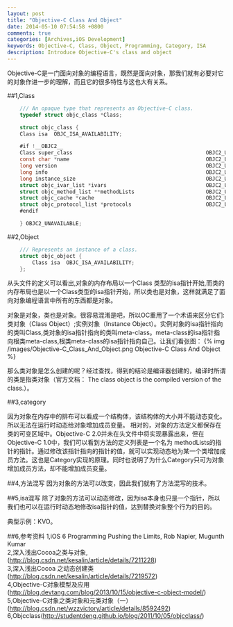 ```yaml
---
layout: post
title: "Objective-C Class And Object"
date: 2014-05-10 07:54:58 +0800
comments: true
categories: [Archives,iOS Development]
keywords: Objective-C, Class, Object, Programming, Category, ISA
description: Introduce Objective-C's class and object
---
```


Objective-C是一门面向对象的编程语言，既然是面向对象，那我们就有必要对它的对象作进一步的理解，而且它的很多特性与这也大有关系。

##1,Class
``` objective-c
	/// An opaque type that represents an Objective-C class.
	typedef struct objc_class *Class;

	struct objc_class {
    Class isa  OBJC_ISA_AVAILABILITY;

	#if !__OBJC2__
    Class super_class                                        	OBJC2_UNAVAILABLE;
    const char *name                                         	OBJC2_UNAVAILABLE;
    long version                                             	OBJC2_UNAVAILABLE;
    long info                                                	OBJC2_UNAVAILABLE;
    long instance_size                                       	OBJC2_UNAVAILABLE;
    struct objc_ivar_list *ivars                             	OBJC2_UNAVAILABLE;
    struct objc_method_list **methodLists                    	OBJC2_UNAVAILABLE;
    struct objc_cache *cache                                 	OBJC2_UNAVAILABLE;
    struct objc_protocol_list *protocols                     	OBJC2_UNAVAILABLE;
	#endif

	} OBJC2_UNAVAILABLE;
```

<!-- more -->

##2,Object
``` objective-c 
	/// Represents an instance of a class.
	struct objc_object {
    	Class isa  OBJC_ISA_AVAILABILITY;
	};
```

从头文件的定义可以看出,对象的内存布局以一个Class 类型的isa指针开始,而类的内存布局也是以一个Class类型的isa指针开始，所以类也是对象，这样就满足了面向对象编程语言中所有的东西都是对象。

对象是对象，类也是对象。很容易混淆是吧，所以OC重用了一个术语来区分它们:类对象（Class Object）;实例对象（Instance Object）。实例对象的isa指针指向的类叫Class,类对象的isa指针指向的类叫meta-class。meta-class的isa指针指向根类meta-class,根类meta-class的isa指针指向自己。让我们看张图：
{% img /images/Objective-C_Class_And_Object.png Objective-C Class And Object  %}

那么类对象是怎么创建的呢？经过查找，得到的结论是编译器创建的，编译时所谓的类是指类对象（官方文档： The class object is the compiled version of the class.）。


##3,category

因为对象在内存中的排布可以看成一个结构体，该结构体的大小并不能动态变化。所以无法在运行时动态给对象增加成员变量。
相对的，对象的方法定义都保存在类的可变区域中。Objective-C 2.0并未在头文件中将实现暴露出来，但在Objective-C 1.0中，我们可以看到方法的定义列表是一个名为 methodLists的指针的指针。通过修改该指针指向的指针的值，就可以实现动态地为某一个类增加成员方法。这也是Category实现的原理。同时也说明了为什么Category只可为对象增加成员方法，却不能增加成员变量。


##4,方法混写
因为对象的方法可以改变，因此我们就有了方法混写的技术。

##5,isa混写
除了对象的方法可以动态修改，因为isa本身也只是一个指针，所以我们也可以在运行时动态地修改isa指针的值，达到替换对象整个行为的目的。

典型示例：KVO。

##6,参考资料
1,iOS 6 Programming Pushing the Limits, Rob Napier, Mugunth Kumar  
2,深入浅出Cocoa之类与对象,(http://blog.csdn.net/kesalin/article/details/7211228)  
3,深入浅出Cocoa 之动态创建类(http://blog.csdn.net/kesalin/article/details/7219572)  
4,Objective-C对象模型及应用(http://blog.devtang.com/blog/2013/10/15/objective-c-object-model/)  
5,Objective-C对象之类对象和元类对象（一）(http://blog.csdn.net/wzzvictory/article/details/8592492)  
6,Objcclass(http://studentdeng.github.io/blog/2011/10/05/objcclass/)